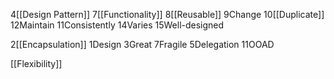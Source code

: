 4[[Design Pattern]]
7[[Functionality]]
8[[Reusable]]
9Change
10[[Duplicate]]
12Maintain
11Consistently
14Varies
15Well-designed

2[[Encapsulation]]
1Design
3Great
7Fragile
5Delegation
11OOAD

[[Flexibility]]


